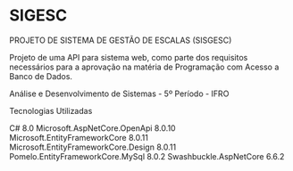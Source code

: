 # SIGESC

PROJETO DE SISTEMA DE GESTÃO DE ESCALAS (SISGESC)

Projeto de uma API para sistema web, como parte dos requisitos necessários para a aprovação na matéria de Programação com Acesso a Banco de Dados.

Análise e Desenvolvimento de Sistemas - 5º Período - IFRO

Tecnologias Utilizadas

C# 8.0
Microsoft.AspNetCore.OpenApi 8.0.10
Microsoft.EntityFrameworkCore 8.0.11
Microsoft.EntityFrameworkCore.Design 8.0.11
Pomelo.EntityFrameworkCore.MySql 8.0.2
Swashbuckle.AspNetCore 6.6.2
